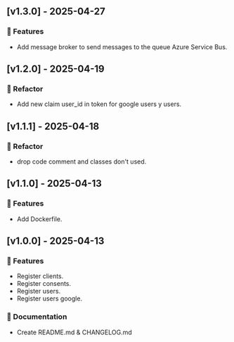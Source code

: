 ## [v1.3.0] - 2025-04-27
### 🚀 Features
* Add message broker to send messages to the queue Azure Service Bus.
## [v1.2.0] - 2025-04-19
### 🔧 Refactor
* Add new claim user_id in token for google users y users.
## [v1.1.1] - 2025-04-18
### 🔧 Refactor
*  drop code comment and classes don't used.
## [v1.1.0] - 2025-04-13
### 🚀 Features
* Add Dockerfile.
## [v1.0.0] - 2025-04-13
### 🚀 Features
* Register clients.
* Register consents.
* Register users.
* Register users google.
### 📄 Documentation
* Create README.md & CHANGELOG.md